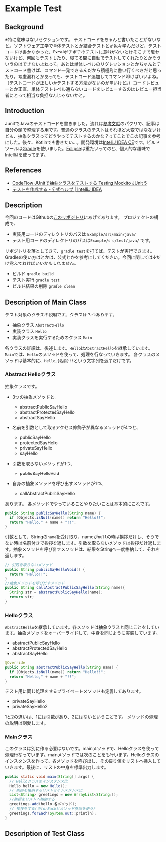 # Example Test

## Background
  ※特に意味はないセクションです。
  テストコードをちゃんと書いたことがないなと。ソフトウェア工学で単体テストとか結合テストとか色々学んだけど、テストコードは書かなかった。Excelポチポチのテストに意味がないとはそこまで思わないけど、何回もテストしたり、寝てる間に自動でテストしてくれたりとかそういうのはできないよねって。あとは単体レベルのリグレッションとかちゃんとテストコード書けば、コマンド一発できるんだから積極的に書い行くべきだと思ったり。考慮漏れとかあっても、テストコード追加してコマンド叩けばいいよね。（テストコードが正しいかテストする方法がないのが辛いけど。）コードレビューとか正直、単体テストレベル通らないコードをレビューするのはレビュー担当者にとって相当な負担なんじゃないかと。

## Introduction
JunitでJavaのテストコードを書きました。流れは[参考文献](https://www.codeflow.site/ja/article/junit-test-abstract-class)のパクリで、記事は自分の頭で整理する用です。普通のクラスのテストはそれほど大変ではなないけども、抽象クラスってどうやってテストするのかな？ってことでこの記事を参考にした。後々、Kotlinでも書きたい…。開発環境は[IntelliJ IDEA CE](https://www.jetbrains.com/idea/)です。ビルドツールは[Gradle](https://gradle.org/)を使いました。[Eclipse](https://mergedoc.osdn.jp/)は重たいってのと、個人的な趣味でIntelliJを使ってます。

## References
- [CodeFlow JUnitで抽象クラスをテストする Testing Mockito JUnit 5](https://www.codeflow.site/ja/article/junit-test-abstract-class)
- [テストを作成する - 公式ヘルプ | IntelliJ IDEA](https://pleiades.io/help/idea/create-tests.html)

## Description
今回のコードはGithubの[このリポジトリ](https://github.com/sikeda107/ExampleTest)にあげてあります。
プロジェクトの構成で、
- 実装用コードのディレクトリのパスは `Example/src/main/java/`
- テスト用コードのディレクトリのパスは`Example/src/test/java/`
です。

リポジトリを落としてきて、`gradle test`を打てば、テストが実行できます。Gradleの使い方はとかは、公式とかを参考にしてください。今回に関しては↓だけ覚えておけばいいかもしれません。

- ビルド `gradle build`
- テスト実行 `gradle test`
- ビルド結果の削除 `gradle clean`

## Description of Main Class
テスト対象のクラスの説明です。クラスは３つあります。

- 抽象クラス `AbstractHello`
- 実装クラス `Hello`
- 実装クラスを実行するためのクラス `Main`

各クラスの詳細は、後述します。`Hello`は`AbstractHello`を継承しています。`Main`では、`Hello`のメソッドを使って、処理を行なっていきます。
各クラスのメソッドは基本的に、`Hello,{名前}!!`という文字列を返すだけです。

### Abstract Helloクラス

抽象クラスです。
- 3つの抽象メソッドと、
  - abstractPublicSayHello
  - abstractProtectedSayHello
  - abstractSayHello

- 名前を引数として取るアクセス修飾子が異なるメソッドが4つと、
  - publicSayHello
  - protectedSayHello
  - privateSayHello
  - sayHello

- 引数を取らないメソッドが1つ、
  - publicSayHelloVoid

- 自身の抽象メソッドを呼び出すメソッドが1つ、
  - callAbstractPublicSayHello

あります。
各メソッドでやっていることやりたいことは基本的にこれです。

```Java
public String publicSayHello(String name) {
  if (Objects.isNull(name)) return "Hello!!";
  return "Hello," + name + "!!";
}
```

引数として、Stringの`name`を受け取り、nameが`null`の時は挨拶だけし、そうでない時は名前付きで挨拶を返します。引数を取らないメソッドは挨拶だけ返します。抽象メソッドを呼び出すメソッドは、結果をStringへ一度格納して、それを返します。

```Java
// 引数を取らないメソッド
public String publicSayHelloVoid() {
  return "Hello!!";
}
//抽象メソッドを呼びだすメソッド
public String callAbstractPublicSayHello(String name){
  String str = abstractPublicSayHello(name);
  return str;
}
```

### Helloクラス
`AbstractHello`を継承しています。各メソッドは抽象クラスと同じことをしています。抽象メソッドをオーバーライドして、中身を同じように実装しています。

- abstractPublicSayHello
- abstractProtectedSayHello
- abstractSayHello

```Java
@Override
public String abstractPublicSayHello(String name) {
  if (Objects.isNull(name)) return "Hello!!";
  return "Hello," + name + "!!";
}
```

テスト用に同じ処理をするプライベートメソッドも定義してあります。

- privateSayHello
- privateSayHello2

1と2の違いは、1には引数があり、2にはないということです。
メソッドの処理の説明は割愛します。


### Mainクラス
このクラスは別に作る必要はないです。mainメソッドで、Helloクラスを使って処理行なっています。mainメソッドでは次のことをも行います。Helloクラスのインスタンスを作って、各メソッドを呼び出し、その戻り値をリストへ挿入していきます。最後に、リストの中身を標準出力します。

```Java
public static void main(String[] args) {
  // Helloクラスのインスタンス化
  Hello hello = new Hello();
  // 挨拶を格納するリストをインスタンス化
  List<String> greetings = new ArrayList<String>();
  //挨拶をリストへ格納する
  greetings.add(hello.各メソッド);
  // 挨拶をする(※forEachとメソッド参照を使う)
  greetings.forEach(System.out::println);
}
```

## Description of Test Class

